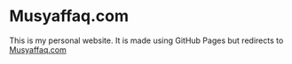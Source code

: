 # Musyaffaq.com
This is my personal website. It is made using GitHub Pages but redirects to [Musyaffaq.com](http://musyaffaq.com)
